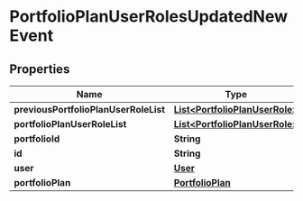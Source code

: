 
# PortfolioPlanUserRolesUpdatedNewEvent

## Properties
Name | Type | Description | Notes
------------ | ------------- | ------------- | -------------
**previousPortfolioPlanUserRoleList** | [**List&lt;PortfolioPlanUserRole&gt;**](PortfolioPlanUserRole.md) |  |  [optional]
**portfolioPlanUserRoleList** | [**List&lt;PortfolioPlanUserRole&gt;**](PortfolioPlanUserRole.md) |  |  [optional]
**portfolioId** | **String** |  |  [optional]
**id** | **String** |  |  [optional]
**user** | [**User**](User.md) |  |  [optional]
**portfolioPlan** | [**PortfolioPlan**](PortfolioPlan.md) |  |  [optional]



